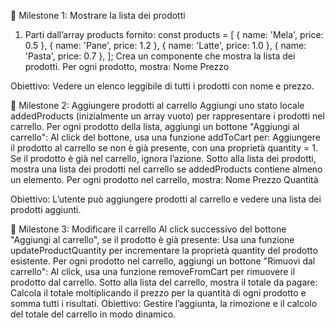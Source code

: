 📌 Milestone 1: Mostrare la lista dei prodotti
1. Parti dall’array products fornito:
const products = [
  { name: 'Mela', price: 0.5 },
  { name: 'Pane', price: 1.2 },
  { name: 'Latte', price: 1.0 },
  { name: 'Pasta', price: 0.7 },
];
Crea un componente che mostra la lista dei prodotti.
Per ogni prodotto, mostra:
Nome
Prezzo

Obiettivo: Vedere un elenco leggibile di tutti i prodotti con nome e prezzo.

📌 Milestone 2: Aggiungere prodotti al carrello
Aggiungi uno stato locale addedProducts (inizialmente un array vuoto) per rappresentare i prodotti nel carrello.
Per ogni prodotto della lista, aggiungi un bottone "Aggiungi al carrello":
Al click del bottone, usa una funzione addToCart per:
Aggiungere il prodotto al carrello se non è già presente, con una proprietà quantity = 1.
Se il prodotto è già nel carrello, ignora l’azione.
Sotto alla lista dei prodotti, mostra una lista dei prodotti nel carrello se addedProducts contiene almeno un elemento.
Per ogni prodotto nel carrello, mostra:
Nome
Prezzo
Quantità

Obiettivo: L’utente può aggiungere prodotti al carrello e vedere una lista dei prodotti aggiunti.

📌 Milestone 3: Modificare il carrello
Al click successivo del bottone "Aggiungi al carrello", se il prodotto è già presente:
Usa una funzione updateProductQuantity per incrementare la proprietà quantity del prodotto esistente.
Per ogni prodotto nel carrello, aggiungi un bottone "Rimuovi dal carrello":
Al click, usa una funzione removeFromCart per rimuovere il prodotto dal carrello.
Sotto alla lista del carrello, mostra il totale da pagare:
Calcola il totale moltiplicando il prezzo per la quantità di ogni prodotto e somma tutti i risultati.
Obiettivo: Gestire l’aggiunta, la rimozione e il calcolo del totale del carrello in modo dinamico.